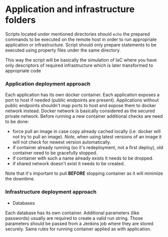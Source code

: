 # Application and infrastructure folders
Scripts located under mentioned directories should `echo` the prepared commands to be executed on the remote host in order to run appropriate application or infrastructure.
Script should only prepare statements to be executed using property files under the same directory.

This way the script will be basically the simulation of IaC where you have only descriptors of required infrastructure which is later transformed to appropriate code

### Application deployment approach
Each application has its own docker container. Each application exposes a port to host if needed (public endpoints are present).
Applications without public endpoints shouldn't map ports to host and expose them to docker network instead.
Docker network is basically considered as the secured private network.
Before running a new container additional checks are need to be done:
- force pull an image in case copy already cached locally (i.e. docker will not try to pull an image). _Note_, when using latest versions of an image it will not check for newest version automatically.
- if container already running (so it's redeployment, not a first deploy), old container need to be gracefully stopped.
- if container with such a name already exists it needs to be dropped.
- if shared network doesn't exist it needs to be created.

Note that it's important to pull **BEFORE** stopping container as it will minimize the downtime.

### Infrastructure deployment approach
- Databases

Each database has its own container. Additional parameters (like passwords) usually are required to create a valid run string.
Those parameters should be passed from a Jenkins job where they are stored securely. Same rules for running container applied as with application.
